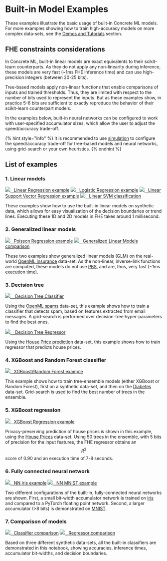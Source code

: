 # Built-in Model Examples

These examples illustrate the basic usage of built-in Concrete ML models. For more examples showing how to train high-accuracy models on more complex data-sets, see the [Demos and Tutorials](../getting-started/showcase.md) section.

## FHE constraints considerations

In Concrete ML, built-in linear models are exact equivalents to their scikit-learn counterparts. As they do not apply any non-linearity during inference, these models are very fast (~1ms FHE inference time) and can use high-precision integers (between 20-25 bits).

Tree-based models apply non-linear functions that enable comparisons of inputs and trained thresholds. Thus, they are limited with respect to the number of bits used to represent the inputs. But as these examples show, in practice 5-6 bits are sufficient to exactly reproduce the behavior of their scikit-learn counterpart models.

In the examples below, built-in neural networks can be configured to work with user-specified accumulator sizes, which allow the user to adjust the speed/accuracy trade-off.

{% hint style="info" %}
It is recommended to use [simulation](../advanced-topics/compilation.md#fhe-simulation) to configure the speed/accuracy trade-off for tree-based models and neural networks, using grid-search or your own heuristics.
{% endhint %}

## List of examples

### 1. Linear models

[<img src="../.gitbook/assets/jupyter_logo.png">   Linear Regression example](../advanced_examples/LinearRegression.ipynb)
[<img src="../.gitbook/assets/jupyter_logo.png">   Logistic Regression example](../advanced_examples/LogisticRegression.ipynb)
[<img src="../.gitbook/assets/jupyter_logo.png">   Linear Support Vector Regression example](../advanced_examples/LinearSVR.ipynb)
[<img src="../.gitbook/assets/jupyter_logo.png">   Linear SVM classification](../advanced_examples/SVMClassifier.ipynb)

These examples show how to use the built-in linear models on synthetic data, which allows for easy visualization of the decision boundaries or trend lines. Executing these 1D and 2D models in FHE takes around 1 millisecond.

### 2. Generalized linear models

[<img src="../.gitbook/assets/jupyter_logo.png">   Poisson Regression example](../advanced_examples/PoissonRegression.ipynb)
[<img src="../.gitbook/assets/jupyter_logo.png">   Generalized Linear Models comparison](../advanced_examples/GLMComparison.ipynb)

These two examples show generalized linear models (GLM) on the real-world [OpenML insurance](https://www.openml.org/d/41214) data-set. As the non-linear, inverse-link functions are computed, these models do not use [PBS](../getting-started/concepts.md#cryptography-concepts), and are, thus, very fast (~1ms execution time).

### 3. Decision tree

[<img src="../.gitbook/assets/jupyter_logo.png">    Decision Tree Classifier](../advanced_examples/DecisionTreeClassifier.ipynb)

Using the [OpenML spams](https://www.openml.org/d/44) data-set, this example shows how to train a classifier that detects spam, based on features extracted from email messages. A grid-search is performed over decision-tree hyper-parameters to find the best ones.

[<img src="../.gitbook/assets/jupyter_logo.png">    Decision Tree Regressor](../advanced_examples/DecisionTreeRegressor.ipynb)

Using the [House Price prediction](https://www.openml.org/search?type=data&sort=runs&id=537) data-set, this example shows how to train regressor that predicts house prices.

### 4. XGBoost and Random Forest classifier

[<img src="../.gitbook/assets/jupyter_logo.png">   XGBoost/Random Forest example](../advanced_examples/XGBClassifier.ipynb)

This example shows how to train tree-ensemble models (either XGBoost or Random Forest), first on a synthetic data-set, and then on the [Diabetes](https://www.openml.org/d/37) data-set. Grid-search is used to find the best number of trees in the ensemble.

### 5. XGBoost regression

[<img src="../.gitbook/assets/jupyter_logo.png">   XGBoost Regression example](../advanced_examples/XGBRegressor.ipynb)

Privacy-preserving prediction of house prices is shown in this example, using the [House Prices](https://www.openml.org/d/43926) data-set. Using 50 trees in the ensemble, with 5 bits of precision for the input features, the FHE regressor obtains an $$R^2$$ score of 0.90 and an execution time of 7-8 seconds.

### 6. Fully connected neural network

[<img src="../.gitbook/assets/jupyter_logo.png">   NN Iris example](../advanced_examples/FullyConnectedNeuralNetwork.ipynb)
[<img src="../.gitbook/assets/jupyter_logo.png">   NN MNIST example](../advanced_examples/FullyConnectedNeuralNetworkOnMNIST.ipynb)

Two different configurations of the built-in, fully-connected neural networks are shown. First, a small bit-width accumulator network is trained on [Iris](https://www.openml.org/d/61) and compared to a PyTorch floating point network. Second, a larger accumulator (>8 bits) is demonstrated on [MNIST](http://yann.lecun.com/exdb/mnist/).

### 7. Comparison of models

[<img src="../.gitbook/assets/jupyter_logo.png">   Classifier comparison](../advanced_examples/ClassifierComparison.ipynb)
[<img src="../.gitbook/assets/jupyter_logo.png">   Regressor comparison](../advanced_examples/RegressorComparison.ipynb)

Based on three different synthetic data-sets, all the built-in classifiers are demonstrated in this notebook, showing accuracies, inference times, accumulator bit-widths, and decision boundaries.
